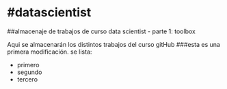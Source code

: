#datascientist
=============

##almacenaje de trabajos de curso data scientist - parte 1: toolbox

Aqui se almacenarán los distintos trabajos del curso gitHub
###esta es una primera modificación.
se lista:
* primero
* segundo
* tercero 
